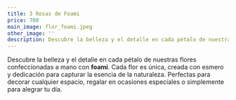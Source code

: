 ```yaml
---
title: 3 Rosas de Foami
price: 700
main_image: flor_foami.jpeg
other_image: ''
description: Descubre la belleza y el detalle en cada pétalo de nuestras flores confeccionadas a mano.
---
```


Descubre la belleza y el detalle en cada pétalo de nuestras flores confeccionadas a mano con **foami**. Cada flor es única, creada con esmero y dedicación para capturar la esencia de la naturaleza. Perfectas para decorar cualquier espacio, regalar en ocasiones especiales o simplemente para alegrar tu día.
